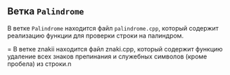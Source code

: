 
## Ветка `Palindrome`

В ветке `Palindrome` находится файл `palindrome.cpp`, который содержит реализацию функции для проверки строки на палиндром.

=
В ветке znakii находится файл znaki.cpp, который содержит функцию удаление всех знаков препинания и служебных символов (кроме
пробела) из строки.n
